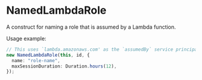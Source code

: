 # NamedLambdaRole

A construct for naming a role that is assumed by a Lambda function.

Usage example:

```ts
// This uses `lambda.amazonaws.com' as the `assumedBy` service principal.
new NamedLambdaRole(this, id, {
  name: "role-name",
  maxSessionDuration: Duration.hours(12),
});
```
